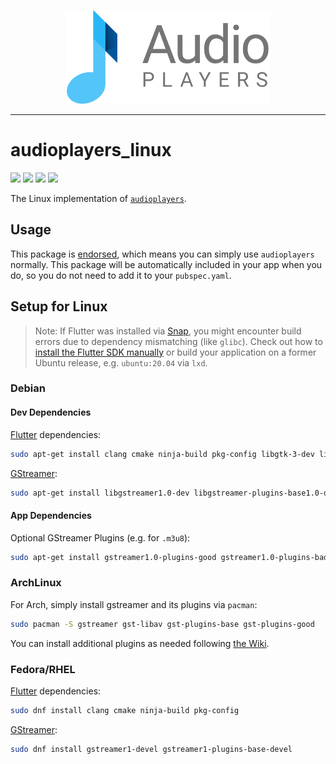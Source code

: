 <p align="center">
  <a href="https://pub.dev/packages/audioplayers">
    <img alt="AudioPlayers" height="150px" src="https://raw.githubusercontent.com/bluefireteam/audioplayers/main/images/logo_ap_compact.svg">
  </a>
</p>

---

# audioplayers_linux
<p>
  <a title="Pub" href="https://pub.dev/packages/audioplayers_linux"><img src="https://img.shields.io/pub/v/audioplayers_linux.svg?style=popout&include_prereleases"/></a>
  <a title="Build Status" href="https://github.com/bluefireteam/audioplayers/actions?query=workflow%3Abuild+branch%3Amain"><img src="https://github.com/bluefireteam/audioplayers/workflows/build/badge.svg?branch=main"/></a>
  <a title="Discord" href="https://discord.gg/pxrBmy4"><img src="https://img.shields.io/discord/509714518008528896.svg"/></a>
  <a title="Melos" href="https://github.com/invertase/melos"><img src="https://img.shields.io/badge/maintained%20with-melos-f700ff.svg"/></a>
</p>

The Linux implementation of [`audioplayers`](https://pub.dev/packages/audioplayers).

## Usage

This package is [endorsed](https://flutter.dev/docs/development/packages-and-plugins/developing-packages#endorsed-federated-plugin),
which means you can simply use `audioplayers` normally. 
This package will be automatically included in your app when you do, so you do not need to add it to your `pubspec.yaml`.

## Setup for Linux

> Note: If Flutter was installed via [Snap](https://docs.flutter.dev/get-started/install/linux#install-flutter-using-snapd), you might encounter build errors due to dependency mismatching (like `glibc`). Check out how to [install the Flutter SDK manually](https://docs.flutter.dev/get-started/install/linux#install-flutter-manually) or build your application on a former Ubuntu release, e.g. `ubuntu:20.04` via `lxd`.

### Debian

#### Dev Dependencies

[Flutter](https://docs.flutter.dev/get-started/install/linux#linux-setup) dependencies:

```bash
sudo apt-get install clang cmake ninja-build pkg-config libgtk-3-dev liblzma-dev
```

[GStreamer](https://gstreamer.freedesktop.org/documentation/installing/on-linux.html?gi-language=c):

```bash
sudo apt-get install libgstreamer1.0-dev libgstreamer-plugins-base1.0-dev
```

#### App Dependencies

Optional GStreamer Plugins (e.g. for `.m3u8`):

```bash
sudo apt-get install gstreamer1.0-plugins-good gstreamer1.0-plugins-bad
```

### ArchLinux

For Arch, simply install gstreamer and its plugins via `pacman`:

```bash
sudo pacman -S gstreamer gst-libav gst-plugins-base gst-plugins-good
```

You can install additional plugins as needed following [the Wiki](https://wiki.archlinux.org/title/GStreamer).

### Fedora/RHEL

[Flutter](https://docs.flutter.dev/get-started/install/linux#linux-setup) dependencies:

```bash
sudo dnf install clang cmake ninja-build pkg-config
```

[GStreamer](https://gstreamer.freedesktop.org/documentation/installing/on-linux.html?gi-language=c):

```bash
sudo dnf install gstreamer1-devel gstreamer1-plugins-base-devel
```
